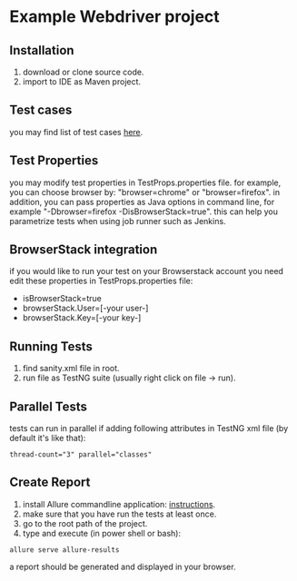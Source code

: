# Example Webdriver project

## Installation
1. download or clone source code.
2. import to IDE as Maven project.

## Test cases
you may find list of test cases [here](https://github.com/rlnir/automation/blob/master/tests.txt).

## Test Properties 
you may modify test properties in TestProps.properties file.
for example, you can choose browser by: "browser=chrome" or "browser=firefox".
in addition, you can pass properties as Java options in command line, for example "-Dbrowser=firefox -DisBrowserStack=true". this can help you parametrize tests when using job runner such as Jenkins.

## BrowserStack integration
if you would like to run your test on your Browserstack account you need edit these properties in TestProps.properties file:
- isBrowserStack=true
- browserStack.User=[-your user-]
- browserStack.Key=[-your key-]

## Running Tests
1. find sanity.xml file in root.
2. run file as TestNG suite (usually right click on file -> run).

## Parallel Tests
tests can run in parallel if adding following attributes in TestNG xml file (by default it's like that):
```
thread-count="3" parallel="classes"
```

## Create Report
1. install Allure commandline application: [instructions](https://docs.qameta.io/allure/#_get_started).
2. make sure that you have run the tests at least once.
2. go to the root path of the project.
3. type and execute (in power shell or bash):
```
allure serve allure-results
```

a report should be generated and displayed in your browser.
